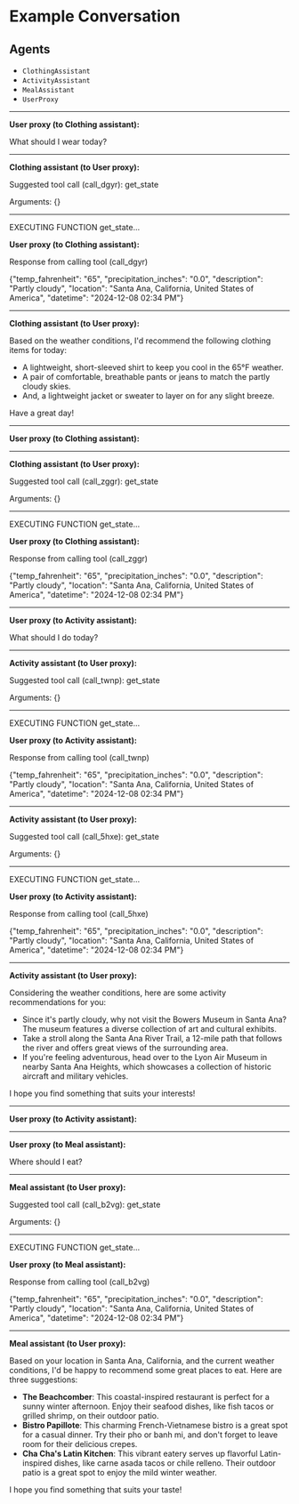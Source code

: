 # Example Conversation

## Agents

- `ClothingAssistant`
- `ActivityAssistant`
- `MealAssistant`
- `UserProxy`

---

**User proxy (to Clothing assistant):**

What should I wear today?

---

**Clothing assistant (to User proxy):**

Suggested tool call (call_dgyr): get_state

Arguments: {}

---

EXECUTING FUNCTION get_state...

**User proxy (to Clothing assistant):**

Response from calling tool (call_dgyr)

{"temp_fahrenheit": "65", "precipitation_inches": "0.0", "description": "Partly cloudy", "location": "Santa Ana, California, United States of America", "datetime": "2024-12-08 02:34 PM"}

---

**Clothing assistant (to User proxy):**

Based on the weather conditions, I'd recommend the following clothing items for today:

- A lightweight, short-sleeved shirt to keep you cool in the 65°F weather.
- A pair of comfortable, breathable pants or jeans to match the partly cloudy skies.
- And, a lightweight jacket or sweater to layer on for any slight breeze.

Have a great day!

---

**User proxy (to Clothing assistant):**

---

**Clothing assistant (to User proxy):**

Suggested tool call (call_zggr): get_state

Arguments: {}

---

EXECUTING FUNCTION get_state...

**User proxy (to Clothing assistant):**

Response from calling tool (call_zggr)

{"temp_fahrenheit": "65", "precipitation_inches": "0.0", "description": "Partly cloudy", "location": "Santa Ana, California, United States of America", "datetime": "2024-12-08 02:34 PM"}

---

**User proxy (to Activity assistant):**

What should I do today?

---

**Activity assistant (to User proxy):**

Suggested tool call (call_twnp): get_state

Arguments: {}

---

EXECUTING FUNCTION get_state...

**User proxy (to Activity assistant):**

Response from calling tool (call_twnp)

{"temp_fahrenheit": "65", "precipitation_inches": "0.0", "description": "Partly cloudy", "location": "Santa Ana, California, United States of America", "datetime": "2024-12-08 02:34 PM"}

---

**Activity assistant (to User proxy):**

Suggested tool call (call_5hxe): get_state

Arguments: {}

---

EXECUTING FUNCTION get_state...

**User proxy (to Activity assistant):**

Response from calling tool (call_5hxe)

{"temp_fahrenheit": "65", "precipitation_inches": "0.0", "description": "Partly cloudy", "location": "Santa Ana, California, United States of America", "datetime": "2024-12-08 02:34 PM"}

---

**Activity assistant (to User proxy):**

Considering the weather conditions, here are some activity recommendations for you:

- Since it's partly cloudy, why not visit the Bowers Museum in Santa Ana? The museum features a diverse collection of art and cultural exhibits.
- Take a stroll along the Santa Ana River Trail, a 12-mile path that follows the river and offers great views of the surrounding area.
- If you're feeling adventurous, head over to the Lyon Air Museum in nearby Santa Ana Heights, which showcases a collection of historic aircraft and military vehicles.

I hope you find something that suits your interests!

---

**User proxy (to Activity assistant):**

---

**User proxy (to Meal assistant):**

Where should I eat?

---

**Meal assistant (to User proxy):**

Suggested tool call (call_b2vg): get_state

Arguments: {}

---

EXECUTING FUNCTION get_state...

**User proxy (to Meal assistant):**

Response from calling tool (call_b2vg)

{"temp_fahrenheit": "65", "precipitation_inches": "0.0", "description": "Partly cloudy", "location": "Santa Ana, California, United States of America", "datetime": "2024-12-08 02:34 PM"}

---

**Meal assistant (to User proxy):**

Based on your location in Santa Ana, California, and the current weather conditions, I'd be happy to recommend some great places to eat. Here are three suggestions:

- **The Beachcomber**: This coastal-inspired restaurant is perfect for a sunny winter afternoon. Enjoy their seafood dishes, like fish tacos or grilled shrimp, on their outdoor patio.
- **Bistro Papillote**: This charming French-Vietnamese bistro is a great spot for a casual dinner. Try their pho or banh mi, and don't forget to leave room for their delicious crepes.
- **Cha Cha's Latin Kitchen**: This vibrant eatery serves up flavorful Latin-inspired dishes, like carne asada tacos or chile relleno. Their outdoor patio is a great spot to enjoy the mild winter weather.

I hope you find something that suits your taste!
